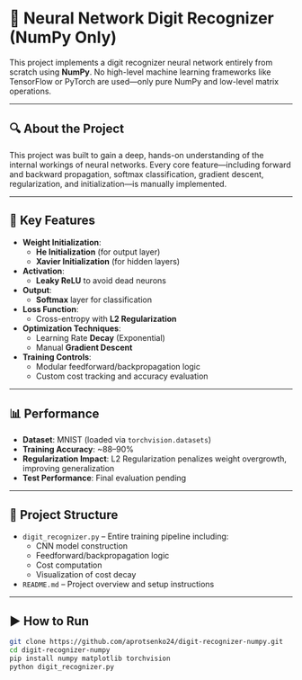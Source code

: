 # 🧠 Neural Network Digit Recognizer (NumPy Only)

This project implements a digit recognizer neural network entirely from scratch using **NumPy**. No high-level machine learning frameworks like TensorFlow or PyTorch are used—only pure NumPy and low-level matrix operations.

---

## 🔍 About the Project

This project was built to gain a deep, hands-on understanding of the internal workings of neural networks. Every core feature—including forward and backward propagation, softmax classification, gradient descent, regularization, and initialization—is manually implemented.

---

## 📌 Key Features

- **Weight Initialization**:
  - **He Initialization** (for output layer)
  - **Xavier Initialization** (for hidden layers)
- **Activation**:
  - **Leaky ReLU** to avoid dead neurons
- **Output**:
  - **Softmax** layer for classification
- **Loss Function**:
  - Cross-entropy with **L2 Regularization**
- **Optimization Techniques**:
  - Learning Rate **Decay** (Exponential)
  - Manual **Gradient Descent**
- **Training Controls**:
  - Modular feedforward/backpropagation logic
  - Custom cost tracking and accuracy evaluation

---

## 📊 Performance

- **Dataset**: MNIST (loaded via `torchvision.datasets`)
- **Training Accuracy**: ~88–90%  
- **Regularization Impact**: L2 Regularization penalizes weight overgrowth, improving generalization
- **Test Performance**: Final evaluation pending

---

## 📁 Project Structure

- `digit_recognizer.py` – Entire training pipeline including:
  - CNN model construction
  - Feedforward/backpropagation logic
  - Cost computation
  - Visualization of cost decay
- `README.md` – Project overview and setup instructions

---

## ▶️ How to Run

```bash
git clone https://github.com/aprotsenko24/digit-recognizer-numpy.git
cd digit-recognizer-numpy
pip install numpy matplotlib torchvision
python digit_recognizer.py
